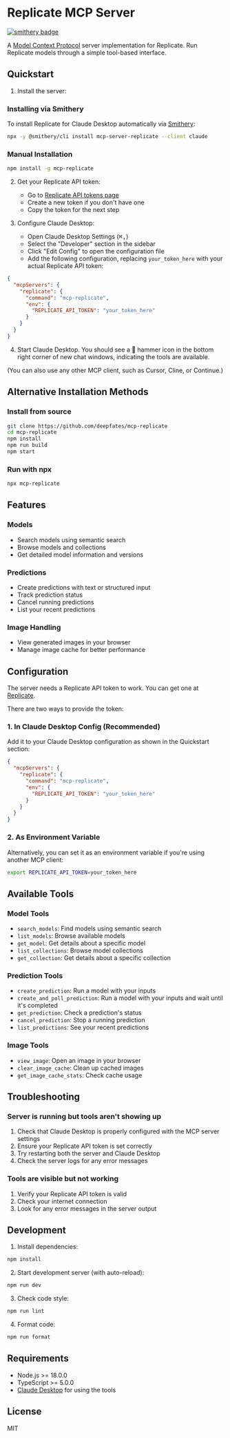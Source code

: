 # Replicate MCP Server
[![smithery badge](https://smithery.ai/badge/mcp-server-replicate)](https://smithery.ai/server/mcp-server-replicate)

A [Model Context Protocol](https://github.com/mcp-sdk/mcp) server implementation for Replicate. Run Replicate models through a simple tool-based interface.

## Quickstart

1. Install the server:

### Installing via Smithery

To install Replicate for Claude Desktop automatically via [Smithery](https://smithery.ai/server/mcp-server-replicate):

```bash
npx -y @smithery/cli install mcp-server-replicate --client claude
```

### Manual Installation

```bash
npm install -g mcp-replicate
```

2. Get your Replicate API token:

   - Go to [Replicate API tokens page](https://replicate.com/account/api-tokens)
   - Create a new token if you don't have one
   - Copy the token for the next step

3. Configure Claude Desktop:
   - Open Claude Desktop Settings (<kbd>⌘</kbd><kbd>,</kbd>)
   - Select the "Developer" section in the sidebar
   - Click "Edit Config" to open the configuration file
   - Add the following configuration, replacing `your_token_here` with your actual Replicate API token:

```json
{
  "mcpServers": {
    "replicate": {
      "command": "mcp-replicate",
      "env": {
        "REPLICATE_API_TOKEN": "your_token_here"
      }
    }
  }
}
```

4. Start Claude Desktop. You should see a 🔨 hammer icon in the bottom right corner of new chat windows, indicating the tools are available.

(You can also use any other MCP client, such as Cursor, Cline, or Continue.)

## Alternative Installation Methods

### Install from source

```bash
git clone https://github.com/deepfates/mcp-replicate
cd mcp-replicate
npm install
npm run build
npm start
```

### Run with npx

```bash
npx mcp-replicate
```

## Features

### Models

- Search models using semantic search
- Browse models and collections
- Get detailed model information and versions

### Predictions

- Create predictions with text or structured input
- Track prediction status
- Cancel running predictions
- List your recent predictions

### Image Handling

- View generated images in your browser
- Manage image cache for better performance

## Configuration

The server needs a Replicate API token to work. You can get one at [Replicate](https://replicate.com/account/api-tokens).

There are two ways to provide the token:

### 1. In Claude Desktop Config (Recommended)

Add it to your Claude Desktop configuration as shown in the Quickstart section:

```json
{
  "mcpServers": {
    "replicate": {
      "command": "mcp-replicate",
      "env": {
        "REPLICATE_API_TOKEN": "your_token_here"
      }
    }
  }
}
```

### 2. As Environment Variable

Alternatively, you can set it as an environment variable if you're using another MCP client:

```bash
export REPLICATE_API_TOKEN=your_token_here
```

## Available Tools

### Model Tools

- `search_models`: Find models using semantic search
- `list_models`: Browse available models
- `get_model`: Get details about a specific model
- `list_collections`: Browse model collections
- `get_collection`: Get details about a specific collection

### Prediction Tools

- `create_prediction`: Run a model with your inputs
- `create_and_poll_prediction`: Run a model with your inputs and wait until it's completed
- `get_prediction`: Check a prediction's status
- `cancel_prediction`: Stop a running prediction
- `list_predictions`: See your recent predictions

### Image Tools

- `view_image`: Open an image in your browser
- `clear_image_cache`: Clean up cached images
- `get_image_cache_stats`: Check cache usage

## Troubleshooting

### Server is running but tools aren't showing up

1. Check that Claude Desktop is properly configured with the MCP server settings
2. Ensure your Replicate API token is set correctly
3. Try restarting both the server and Claude Desktop
4. Check the server logs for any error messages

### Tools are visible but not working

1. Verify your Replicate API token is valid
2. Check your internet connection
3. Look for any error messages in the server output

## Development

1. Install dependencies:

```bash
npm install
```

2. Start development server (with auto-reload):

```bash
npm run dev
```

3. Check code style:

```bash
npm run lint
```

4. Format code:

```bash
npm run format
```

## Requirements

- Node.js >= 18.0.0
- TypeScript >= 5.0.0
- [Claude Desktop](https://claude.ai/download) for using the tools

## License

MIT
